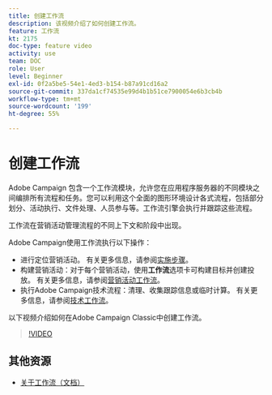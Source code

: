 ```yaml
---
title: 创建工作流
description: 该视频介绍了如何创建工作流。
feature: 工作流
kt: 2175
doc-type: feature video
activity: use
team: DOC
role: User
level: Beginner
exl-id: 0f2a5be5-54e1-4ed3-b154-b87a91cd16a2
source-git-commit: 337da1cf74535e99d4b1b51ce7900054e6b3cb4b
workflow-type: tm+mt
source-wordcount: '199'
ht-degree: 55%

---
```


# 创建工作流

Adobe Campaign 包含一个工作流模块，允许您在应用程序服务器的不同模块之间编排所有流程和任务。您可以利用这个全面的图形环境设计各式流程，包括部分划分、活动执行、文件处理、人员参与等。工作流引擎会执行并跟踪这些流程。

工作流在营销活动管理流程的不同上下文和阶段中出现。

Adobe Campaign使用工作流执行以下操作：

* 进行定位营销活动。 有关更多信息，请参阅[实施步骤](https://docs.adobe.com/content/help/en/campaign-classic/using/automating-with-workflows/general-operation/building-a-workflow.html#Implementation_steps_)。
* 构建营销活动：对于每个营销活动，使用&#x200B;**工作流**&#x200B;选项卡可构建目标并创建投放。 有关更多信息，请参阅[营销活动工作流](https://docs.adobe.com/content/help/zh-Hans/campaign-classic/using/automating-with-workflows/general-operation/building-a-workflow.html#campaign-workflows)。
* 执行Adobe Campaign技术流程：清理、收集跟踪信息或临时计算。 有关更多信息，请参阅[技术工作流](https://docs.adobe.com/content/help/zh-Hans/campaign-classic/using/automating-with-workflows/general-operation/building-a-workflow.html#technical-workflows)。

以下视频介绍如何在Adobe Campaign Classic中创建工作流。

>[!VIDEO](https://video.tv.adobe.com/v/25559?quality=12)

## 其他资源

* [关于工作流（文档）](https://experienceleague.adobe.com/docs/campaign-classic/using/automating-with-workflows/introduction/about-workflows.html?lang=zh-Hans)
